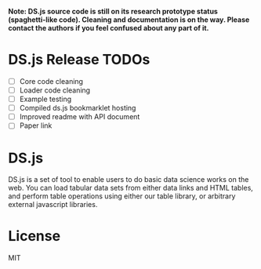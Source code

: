 **Note: DS.js source code is still on its research prototype status (spaghetti-like code). Cleaning and documentation is on the way. Please contact the authors if you feel confused about any part of it.**

# DS.js Release TODOs
- [ ] Core code cleaning
- [ ] Loader code cleaning
- [ ] Example testing
- [ ] Compiled ds.js bookmarklet hosting
- [ ] Improved readme with API document
- [ ] Paper link

# DS.js
DS.js is a set of tool to enable users to do basic data science works on the web. You can load tabular data sets from either data links and HTML tables, and perform table operations using either our table library, or arbitrary external javascript libraries.

# License
MIT
